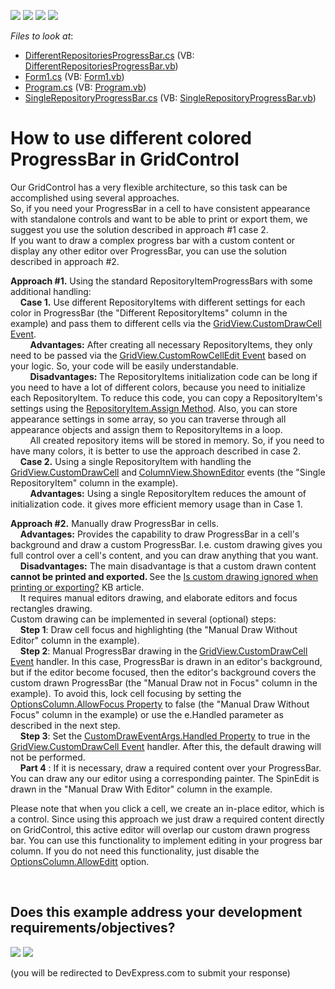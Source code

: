 <!-- default badges list -->
![](https://img.shields.io/endpoint?url=https://codecentral.devexpress.com/api/v1/VersionRange/128632209/17.2.3%2B)
[![](https://img.shields.io/badge/Open_in_DevExpress_Support_Center-FF7200?style=flat-square&logo=DevExpress&logoColor=white)](https://supportcenter.devexpress.com/ticket/details/E3193)
[![](https://img.shields.io/badge/📖_How_to_use_DevExpress_Examples-e9f6fc?style=flat-square)](https://docs.devexpress.com/GeneralInformation/403183)
[![](https://img.shields.io/badge/💬_Leave_Feedback-feecdd?style=flat-square)](#does-this-example-address-your-development-requirementsobjectives)
<!-- default badges end -->
<!-- default file list -->
*Files to look at*:

* [DifferentRepositoriesProgressBar.cs](./CS/ColoredProgressBar/DifferentRepositoriesProgressBar.cs) (VB: [DifferentRepositoriesProgressBar.vb](./VB/ColoredProgressBar/DifferentRepositoriesProgressBar.vb))
* [Form1.cs](./CS/ColoredProgressBar/Form1.cs) (VB: [Form1.vb](./VB/ColoredProgressBar/Form1.vb))
* [Program.cs](./CS/ColoredProgressBar/Program.cs) (VB: [Program.vb](./VB/ColoredProgressBar/Program.vb))
* [SingleRepositoryProgressBar.cs](./CS/ColoredProgressBar/SingleRepositoryProgressBar.cs) (VB: [SingleRepositoryProgressBar.vb](./VB/ColoredProgressBar/SingleRepositoryProgressBar.vb))
<!-- default file list end -->
# How to use different colored ProgressBar in GridControl


<p>Our GridControl has a very flexible architecture, so this task can be accomplished using several approaches. <br />
So, if you need your ProgressBar in a cell to have consistent appearance with standalone controls and want to be able to print or export them, we suggest you use the solution described in approach #1 case 2.<br />
If you want to draw a complex progress bar with a custom content or display any other editor over ProgressBar, you can use the solution described in approach #2.</p><p><strong>Approach </strong><strong>#</strong><strong>1</strong><strong>.</strong> Using the standard RepositoryItemProgressBars with some additional handling:<br />
    <strong>Case 1</strong><strong>.</strong> Use different RepositoryItems with different settings for each color in ProgressBar (the "Different RepositoryItems" column in the example) and pass them to different cells via the <a href="http://documentation.devexpress.com/#WindowsForms/DevExpressXtraGridViewsGridGridView_CustomDrawCelltopic"><u>GridView.CustomDrawCell Event</u></a>.<br />
        <strong>Advantages:</strong> After creating all necessary RepositoryItems, they only need to be passed via the <a href="http://documentation.devexpress.com/#WindowsForms/DevExpressXtraGridViewsGridGridView_CustomRowCellEdittopic"><u>GridView.CustomRowCellEdit Event</u></a> based on your logic. So, your code will be easily understandable.<br />
        <strong>Disadvantages:</strong><strong> </strong>The RepositoryItems initialization code can be long if you need to have a lot of different colors, because you need to initialize each RepositoryItem. To reduce this code, you can copy a RepositoryItem's settings using the <a href="http://documentation.devexpress.com/#WindowsForms/DevExpressXtraEditorsRepositoryRepositoryItem_Assigntopic"><u>RepositoryItem.Assign Method</u></a>. Also, you can store appearance settings in some array, so you can traverse  through all appearance objects and assign them to RepositoryItems in a loop.  <br />
        All created repository items will be stored in memory. So, if you need to have many colors, it is better to use the approach described in case 2. <br />
    <strong>Case 2</strong><strong>.</strong> Using a single RepositoryItem with handling the <a href="http://documentation.devexpress.com/#WindowsForms/DevExpressXtraGridViewsGridGridView_CustomDrawCelltopic"><u>GridView.CustomDrawCell</u></a> and<strong> </strong><a href="http://documentation.devexpress.com/#WindowsForms/DevExpressXtraGridViewsBaseColumnView_ShownEditortopic"><u>ColumnView.ShownEditor</u></a> events (the "Single RepositoryItem" column in the example). <br />
        <strong>Advantages:</strong>  Using a single RepositoryItem reduces the amount of initialization code. it gives more efficient memory usage than in Case 1.</p><p><strong>Approach </strong><strong>#</strong><strong>2</strong><strong>.</strong> Manually draw ProgressBar in cells.<br />
    <strong>Advantages:</strong> Provides the capability to draw ProgressBar in a cell's background and draw a custom ProgressBar. I.e. custom drawing gives you full control over a cell's content, and you can draw anything that you want.<br />
    <strong>Disadvantages:</strong>  The main disadvantage is that a custom drawn content <strong>cannot be printed and exported. </strong>See the <a href="https://www.devexpress.com/Support/Center/p/A1498">Is custom drawing ignored when printing or exporting?</a> KB article.  <br />
    It requires manual editors drawing, and elaborate editors and focus rectangles drawing.      <br />
Custom drawing can be implemented in several (optional) steps:<br />
    <strong>Step 1</strong>: Draw cell focus and highlighting (the "Manual Draw Without Editor" column in the example).<br />
    <strong>Step 2</strong>: Manual ProgressBar drawing in the<strong> </strong><a href="http://documentation.devexpress.com/#WindowsForms/DevExpressXtraGridViewsGridGridView_CustomDrawCelltopic"><u>GridView.CustomDrawCell Event</u></a> handler. In this case, ProgressBar is drawn in an editor's background, but if the editor become focused, then the editor's background covers the custom drawn ProgressBar (the "Manual Draw not in Focus" column in the example). To avoid this, lock cell focusing by setting the <a href="http://documentation.devexpress.com/#WindowsForms/DevExpressXtraGridColumnsOptionsColumn_AllowFocustopic"><u>OptionsColumn.AllowFocus Property</u></a> to false (the "Manual Draw Without Focus" column in the example) or use the e.Handled parameter as described in the next step.<br />
    <strong>Step 3</strong>: Set the <a href="http://documentation.devexpress.com/#WindowsForms/DevExpressXtraGridViewsBaseCustomDrawEventArgs_Handledtopic"><u>CustomDrawEventArgs.Handled Property</u></a> to true in the <a href="http://documentation.devexpress.com/#WindowsForms/DevExpressXtraGridViewsGridGridView_CustomDrawCelltopic"><u>GridView.CustomDrawCell Event</u></a> handler. After this, the default drawing will not be performed. <br />
    <strong>Part 4</strong> : If it is necessary, draw a required content over your ProgressBar. You can draw any our editor using a corresponding painter. The SpinEdit is drawn in the "Manual Draw With Editor" column in the example.</p><p>Please note that when you click a cell, we create an in-place editor, which is a control. Since using this approach we just draw a required content directly on GridControl, this active editor will overlap our custom drawn progress bar. You can use this functionality to implement editing in your progress bar column. If you do not need this functionality, just disable the <a href="http://documentation.devexpress.com/#WindowsForms/DevExpressXtraGridColumnsOptionsColumn_AllowEdittopic"><u>OptionsColumn.AllowEditt</u></a> option. </p><p></p>

<br/>


<!-- feedback -->
## Does this example address your development requirements/objectives?

[<img src="https://www.devexpress.com/support/examples/i/yes-button.svg"/>](https://www.devexpress.com/support/examples/survey.xml?utm_source=github&utm_campaign=winforms-grid-display-colored-progress-bars&~~~was_helpful=yes) [<img src="https://www.devexpress.com/support/examples/i/no-button.svg"/>](https://www.devexpress.com/support/examples/survey.xml?utm_source=github&utm_campaign=winforms-grid-display-colored-progress-bars&~~~was_helpful=no)

(you will be redirected to DevExpress.com to submit your response)
<!-- feedback end -->
